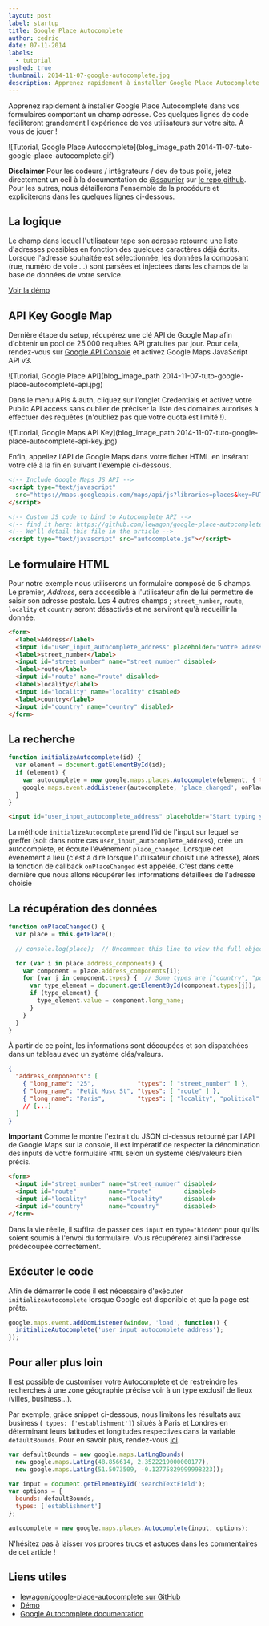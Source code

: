 ```yaml
---
layout: post
label: startup
title: Google Place Autocomplete
author: cedric
date: 07-11-2014
labels:
  - tutorial
pushed: true
thumbnail: 2014-11-07-google-autocomplete.jpg
description: Apprenez rapidement à installer Google Place Autocomplete dans vos formulaires comportant une adresse. Ces quelques lignes de code faciliteront grandement l'expérience de vos utilisateurs sur votre site. À vous de jouer !
---
```


Apprenez rapidement à installer Google Place Autocomplete dans vos formulaires comportant un champ adresse. Ces quelques lignes de code faciliteront grandement l'expérience de vos utilisateurs sur votre site. À vous de jouer !

![Tutorial, Google Place Autocomplete](blog_image_path 2014-11-07-tuto-google-place-autocomplete.gif)

**Disclaimer** Pour les codeurs / intégrateurs / dev de tous poils, jetez directement un oeil à la documentation de [@ssaunier](https://twitter.com/ssaunier) sur [le repo github](https://github.com/lewagon/google-place-autocomplete). Pour les autres, nous détaillerons l'ensemble de la procédure et expliciterons dans les quelques lignes ci-dessous.

## La logique

Le champ dans lequel l'utilisateur tape son adresse retourne une liste d'adresses possibles en fonction des quelques caractères déjà écrits. Lorsque l'adresse souhaitée est sélectionnée, les données la composant (rue, numéro de voie ...) sont parsées et injectées dans les champs de la base de données de votre service.

[Voir la démo](http://lewagon.github.io/google-place-autocomplete/)

## API Key Google Map

Dernière étape du setup, récupérez une clé API de Google Map afin d'obtenir un pool de 25.000 requêtes API gratuites par jour. Pour cela, rendez-vous sur [Google API Console](https://code.google.com/apis/console) et activez Google Maps JavaScript API v3.

![Tutorial, Google Place API](blog_image_path 2014-11-07-tuto-google-place-autocomplete-api.jpg)

Dans le menu APIs & auth, cliquez sur l'onglet Credentials et activez votre Public API access sans oublier de préciser la liste des domaines autorisés à effectuer des requêtes (n'oubliez pas que votre quota est limité !).

![Tutorial, Google Maps API Key](blog_image_path 2014-11-07-tuto-google-place-autocomplete-api-key.jpg)

Enfin, appellez l'API de Google Maps dans votre ficher HTML en insérant votre clé à la fin en suivant l'exemple ci-dessous.


```html
<!-- Include Google Maps JS API -->
<script type="text/javascript"
  src="https://maps.googleapis.com/maps/api/js?libraries=places&key=PUT_YOUR_OWN_KEY_HERE">
</script>

<!-- Custom JS code to bind to Autocomplete API -->
<!-- find it here: https://github.com/lewagon/google-place-autocomplete/blob/gh-pages/autocomplete.js -->
<!-- We'll detail this file in the article -->
<script type="text/javascript" src="autocomplete.js"></script>
```

## Le formulaire HTML

Pour notre exemple nous utiliserons un formulaire composé de 5 champs. Le premier, *Address*, sera accessible à l'utilisateur afin de lui permettre de saisir son adresse postale. Les 4 autres champs ; `street_number`, `route`, `locality` et `country` seront désactivés et ne serviront qu'à recueillir la donnée.

```html
<form>
  <label>Address</label>
  <input id="user_input_autocomplete_address" placeholder="Votre adresse...">
  <label>street_number</label>
  <input id="street_number" name="street_number" disabled>
  <label>route</label>
  <input id="route" name="route" disabled>
  <label>locality</label>
  <input id="locality" name="locality" disabled>
  <label>country</label>
  <input id="country" name="country" disabled>
</form>
```

## La recherche

```js
function initializeAutocomplete(id) {
  var element = document.getElementById(id);
  if (element) {
    var autocomplete = new google.maps.places.Autocomplete(element, { types: ['geocode'] });
    google.maps.event.addListener(autocomplete, 'place_changed', onPlaceChanged);
  }
}
```

```html
<input id="user_input_autocomplete_address" placeholder="Start typing your address...">
```

La méthode ```initializeAutocomplete``` prend l'id de l'input sur lequel se greffer (soit dans notre cas ```user_input_autocomplete_address```), crée un autocomplete, et écoute l'événement ```place_changed```. Lorsque cet évènement a lieu (c'est à dire lorsque l'utilisateur choisit une adresse), alors la fonction de callback ```onPlaceChanged``` est appelée. C'est dans cette dernière que nous allons récupérer les informations détaillées de l'adresse choisie

## La récupération des données

```js
function onPlaceChanged() {
  var place = this.getPlace();

  // console.log(place);  // Uncomment this line to view the full object returned by Google API.

  for (var i in place.address_components) {
    var component = place.address_components[i];
    for (var j in component.types) {  // Some types are ["country", "political"]
      var type_element = document.getElementById(component.types[j]);
      if (type_element) {
        type_element.value = component.long_name;
      }
    }
  }
}
```

À partir de ce point, les informations sont découpées et son dispatchées dans un tableau avec un système clés/valeurs.

```json
{
  "address_components": [
    { "long_name": "25",            "types": [ "street_number" ] },
    { "long_name": "Petit Musc St", "types": [ "route" ] },
    { "long_name": "Paris",         "types": [ "locality", "political" ] }
    // [...]
  ]
}
```

**Important** Comme le montre l'extrait du JSON ci-dessus retourné par l'API de Google Maps sur la console, il est impératif de respecter la dénomination des inputs de votre formulaire ```HTML``` selon un système clés/valeurs bien précis.

```html
<form>
  <input id="street_number" name="street_number" disabled>
  <input id="route"         name="route"         disabled>
  <input id="locality"      name="locality"      disabled>
  <input id="country"       name="country"       disabled>
</form>
```

Dans la vie réelle, il suffira de passer ces `input` en `type="hidden"` pour qu'ils soient soumis à
l'envoi du formulaire. Vous récupérerez ainsi l'adresse prédécoupée correctement.

## Exécuter le code

Afin de démarrer le code il est nécessaire d'exécuter ```initializeAutocomplete``` lorsque Google est disponible et que la page est prête.

```js
google.maps.event.addDomListener(window, 'load', function() {
  initializeAutocomplete('user_input_autocomplete_address');
});
```

## Pour aller plus loin

Il est possible de customiser votre Autocomplete et de restreindre les recherches à une zone géographie précise voir à un type exclusif de lieux (villes, business...).

Par exemple, grâce snippet ci-dessous, nous limitons les résultats aux business (``` types: ['establishment']```) situés à Paris et Londres en déterminant leurs latitudes et longitudes respectives dans la variable ```defaultBounds```. Pour en savoir plus, rendez-vous [ici](https://developers.google.com/maps/documentation/javascript/places-autocomplete).

```js
var defaultBounds = new google.maps.LatLngBounds(
  new google.maps.LatLng(48.856614, 2.3522219000000177),
  new google.maps.LatLng(51.5073509, -0.12775829999998223));

var input = document.getElementById('searchTextField');
var options = {
  bounds: defaultBounds,
  types: ['establishment']
};

autocomplete = new google.maps.places.Autocomplete(input, options);
```

N'hésitez pas à laisser vos propres trucs et astuces dans les commentaires de cet article !

## Liens utiles

- [lewagon/google-place-autocomplete sur GitHub](https://github.com/lewagon/google-place-autocomplete)
- [Démo](http://lewagon.github.io/google-place-autocomplete/)
- [Google Autocomplete documentation](https://developers.google.com/maps/documentation/javascript/places-autocomplete)